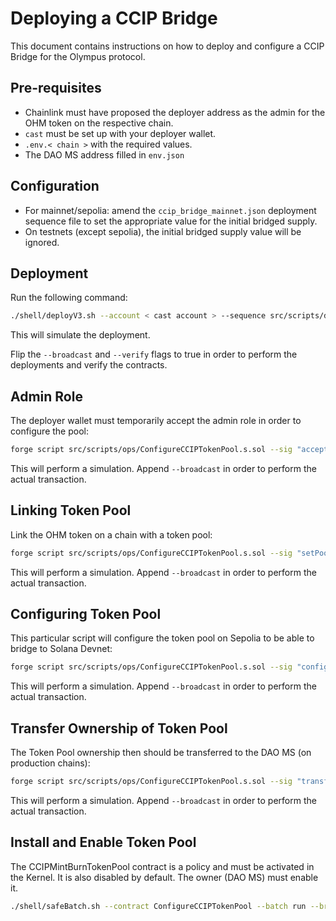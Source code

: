 # Deploying a CCIP Bridge

This document contains instructions on how to deploy and configure a CCIP Bridge for the Olympus protocol.

## Pre-requisites

- Chainlink must have proposed the deployer address as the admin for the OHM token on the respective chain.
- `cast` must be set up with your deployer wallet.
- `.env.< chain >` with the required values.
- The DAO MS address filled in `env.json`

## Configuration

- For mainnet/sepolia: amend the `ccip_bridge_mainnet.json` deployment sequence file to set the appropriate value for the initial bridged supply.
- On testnets (except sepolia), the initial bridged supply value will be ignored.

## Deployment

Run the following command:

```bash
./shell/deployV3.sh --account < cast account > --sequence src/scripts/deploy/savedDeployments/ccip_bridge.json --env .env.< chain > --broadcast false --verify false
```

This will simulate the deployment.

Flip the `--broadcast` and `--verify` flags to true in order to perform the deployments and verify the contracts.

## Admin Role

The deployer wallet must temporarily accept the admin role in order to configure the pool:

```bash
forge script src/scripts/ops/ConfigureCCIPTokenPool.s.sol --sig "acceptAdminRole()()" --rpc-url < RPC URL > --account < cast account > --slow -vvv --sender < deployer address >
```

This will perform a simulation. Append `--broadcast` in order to perform the actual transaction.

## Linking Token Pool

Link the OHM token on a chain with a token pool:

```bash
forge script src/scripts/ops/ConfigureCCIPTokenPool.s.sol --sig "setPool()()" --rpc-url < RPC URL > --account < cast account > --slow -vvv --sender < deployer address >
```

This will perform a simulation. Append `--broadcast` in order to perform the actual transaction.

## Configuring Token Pool

This particular script will configure the token pool on Sepolia to be able to bridge to Solana Devnet:

```bash
forge script src/scripts/ops/ConfigureCCIPTokenPool.s.sol --sig "configureRemotePoolSolanaDevnet()()" --rpc-url < RPC URL > --account < cast account > --slow -vvv --sender < deployer address >
```

This will perform a simulation. Append `--broadcast` in order to perform the actual transaction.

## Transfer Ownership of Token Pool

The Token Pool ownership then should be transferred to the DAO MS (on production chains):

```bash
forge script src/scripts/ops/ConfigureCCIPTokenPool.s.sol --sig "transferTokenPoolAdminRole()()" --rpc-url < RPC URL > --account < cast account > --slow -vvv --sender < deployer address >
```

This will perform a simulation. Append `--broadcast` in order to perform the actual transaction.

## Install and Enable Token Pool

The CCIPMintBurnTokenPool contract is a policy and must be activated in the Kernel. It is also disabled by default. The owner (DAO MS) must enable it.

```bash
./shell/safeBatch.sh --contract ConfigureCCIPTokenPool --batch run --broadcast false --testnet false --env .env.< chain > --account < cast account >
```
